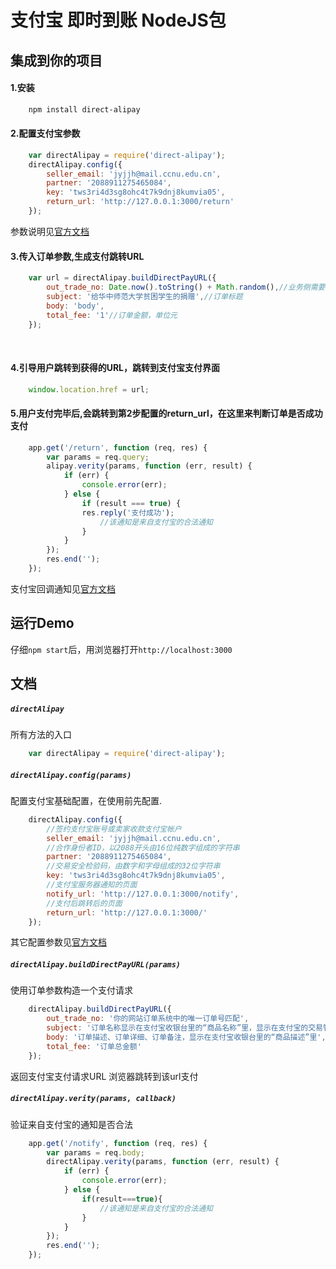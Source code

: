 # 支付宝 即时到账 NodeJS包

## 集成到你的项目

#### 1.安装
```bash
    npm install direct-alipay
```    

#### 2.配置支付宝参数
```js
    var directAlipay = require('direct-alipay');
    directAlipay.config({
        seller_email: 'jyjjh@mail.ccnu.edu.cn',
        partner: '2088911275465084',
        key: 'tws3ri4d3sg8ohc4t7k9dnj8kumvia05',
        return_url: 'http://127.0.0.1:3000/return'
    }); 
```   
    
参数说明见[官方文档](https://openhome.alipay.com/platform/document.htm#webApp-directPay-API-direct)
    
#### 3.传入订单参数,生成支付跳转URL
```js
    var url = directAlipay.buildDirectPayURL({
        out_trade_no: Date.now().toString() + Math.random(),//业务侧需要为每个订单生成一个唯一订单号
        subject: '给华中师范大学贫困学生的捐赠',//订单标题
        body: 'body',
        total_fee: '1'//订单金额，单位元
    });
```
   
#### 4.引导用户跳转到获得的URL，跳转到支付宝支付界面
```js
    window.location.href = url;
```

#### 5.用户支付完毕后,会跳转到第2步配置的return_url，在这里来判断订单是否成功支付
```js
    app.get('/return', function (req, res) {
        var params = req.query;
        alipay.verity(params, function (err, result) {
            if (err) {
                console.error(err);
            } else {
                if (result === true) {
                res.reply('支付成功');
                    //该通知是来自支付宝的合法通知
                }
            }
        });
        res.end('');
    });
```
    
支付宝回调通知见[官方文档](https://openhome.alipay.com/platform/document.htm#webApp-transPay-transpay-notify)

## 运行Demo
仔细`npm start`后，用浏览器打开`http://localhost:3000`

## 文档

##### `directAlipay`
所有方法的入口
```js
    var directAlipay = require('direct-alipay');
```

##### `directAlipay.config(params)`
配置支付宝基础配置，在使用前先配置.
```js
    directAlipay.config({
        //签约支付宝账号或卖家收款支付宝帐户
        seller_email: 'jyjjh@mail.ccnu.edu.cn',
        //合作身份者ID，以2088开头由16位纯数字组成的字符串
        partner: '2088911275465084',
        //交易安全检验码，由数字和字母组成的32位字符串
        key: 'tws3ri4d3sg8ohc4t7k9dnj8kumvia05',
        //支付宝服务器通知的页面
        notify_url: 'http://127.0.0.1:3000/notify',
        //支付后跳转后的页面
        return_url: 'http://127.0.0.1:3000/'
    }); 
```     
    
其它配置参数见[官方文档](https://openhome.alipay.com/platform/document.htm#webApp-directPay-API-direct)

##### `directAlipay.buildDirectPayURL(params)`
使用订单参数构造一个支付请求
```js
    directAlipay.buildDirectPayURL({
        out_trade_no: '你的网站订单系统中的唯一订单号匹配',
        subject: '订单名称显示在支付宝收银台里的“商品名称”里，显示在支付宝的交易管理的“商品名称”的列表里',
        body: '订单描述、订单详细、订单备注，显示在支付宝收银台里的“商品描述”里',
        total_fee: '订单总金额'
    });
```

返回支付宝支付请求URL 浏览器跳转到该url支付

##### `directAlipay.verity(params, callback)`
验证来自支付宝的通知是否合法
```js
    app.get('/notify', function (req, res) {
        var params = req.body;
        directAlipay.verity(params, function (err, result) {
            if (err) {
                console.error(err);
            } else {
                if(result===true){
                    //该通知是来自支付宝的合法通知
                }
            }
        });
        res.end('');
    });
```
